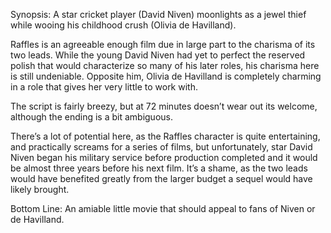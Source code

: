 Synopsis: A star cricket player (David Niven) moonlights as a jewel thief while wooing his childhood crush (Olivia de Havilland).

Raffles is an agreeable enough film due in large part to the charisma of its two leads.  While the young David Niven had yet to perfect the reserved polish that would characterize so many of his later roles, his charisma here is still undeniable.  Opposite him, Olivia de Havilland is completely charming in a role that gives her very little to work with.

The script is fairly breezy, but at 72 minutes doesn’t wear out its welcome, although the ending is a bit ambiguous.

There’s a lot of potential here, as the Raffles character is quite entertaining, and practically screams for a series of films, but unfortunately, star David Niven began his military service before production completed and it would be almost three years before his next film.  It’s a shame, as the two leads would have benefited greatly from the larger budget a sequel would have likely brought.

Bottom Line: An amiable little movie that should appeal to fans of Niven or de Havilland. 
